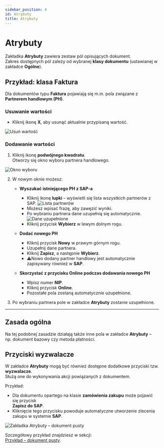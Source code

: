 ```yaml
---
sidebar_position: 4
id: Atrybuty
title: Atrybuty
---
```


# Atrybuty  

Zakładka **Atrybuty** zawiera zestaw pól opisujących dokument.  
Zakres dostępnych pól zależy od wybranej **klasy dokumentu** (ustawianej w zakładce **Ogólne**). 


## Przykład: klasa Faktura  

Dla dokumentów typu **Faktura** pojawiają się m.in. pola związane z **Partnerem handlowym (PH)**.  

### Usuwanie wartości  

- Kliknij ikonę **X**, aby usunąć aktualnie przypisaną wartość.  

![Usuń wartość](/img/atrybuty1.png)  

### Dodawanie wartości  

1. Kliknij ikonę **podwójnego kwadratu**.  
   Otworzy się okno wyboru partnera handlowego.  

![Okno wyboru](/img/atrybuty2.png)  

2. W nowym oknie możesz:  
   - **Wyszukać istniejącego PH z SAP-a**  
     - Kliknij ikonę **lupki** – wyświetli się lista wszystkich partnerów z SAP.
 ![Lista partnerów](/img/atrybuty3.png)   
     - Możesz wpisać frazę, aby zawęzić wyniki.  
     - Po wybraniu partnera dane uzupełnią się automatycznie.  
![Dane uzupełnione](/img/atrybuty4.png)  
     - Kliknij przycisk **Wybierz** w lewym dolnym rogu.  

   - **Dodać nowego PH**  
     - Kliknij przycisk **Nowy** w prawym górnym rogu.  
     - Uzupełnij dane partnera.  
     - Kliknij **Zapisz**, a następnie **Wybierz**.
     - ⚠️Nowo dodany partner handlowy jest automatycznie zapisywany również w **SAP**.
   - **Skorzystać z przycisku Online podczas dodawania nowego PH**  
     - Wpisz numer **NIP**.  
     - Kliknij przycisk **Online**.
     - Pozostałe pola zostaną automatycznie uzupełnione. 

4. Po wybraniu partnera pole w zakładce **Atrybuty** zostanie uzupełnione.  

---

## Zasada ogólna  

Na tej podobnej zasadzie działają także inne pola w zakładce **Atrybuty** – np. dokument bazowy czy metoda płatności.  

## Przyciski wyzwalacze  

W zakładce **Atrybuty** mogą być również dostępne dodatkowe przyciski tzw. **wyzwalacze**.  
Służą one do wykonywania akcji powiązanych z dokumentem.  

Przykład:  

- Dla dokumentu opartego na klasie **zamówienia zakupu** może pojawić się przycisk  
  **Zapisz do SAP**.  
- Kliknięcie tego przycisku powoduje automatyczne utworzenie zlecenia zakupu w systemie **SAP**.  

![Zakładka Atrybuty – dokument pusty](/img/przyklad22.png)  

Szczegółowy przykład znajdziesz w sekcji:  
[Przykład – dokument pusty](../przyklady-procesow/przyklad-dokument-pusty.md).
